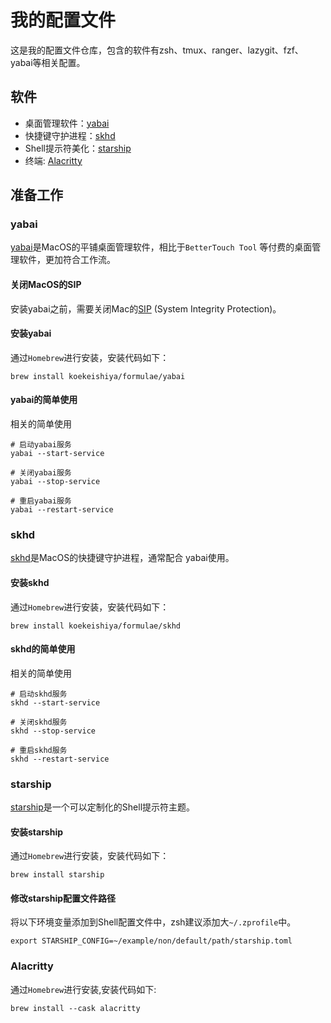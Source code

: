 # 我的配置文件

这是我的配置文件仓库，包含的软件有zsh、tmux、ranger、lazygit、fzf、yabai等相关配置。

## 软件

- 桌面管理软件：[yabai](https://github.com/koekeishiya/yabai)
- 快捷键守护进程：[skhd](https://github.com/koekeishiya/skhd)
- Shell提示符美化：[starship](https://github.com/starship/starship)
- 终端: [Alacritty](https://github.com/alacritty/alacritty)

## 准备工作

### yabai

[yabai](https://github.com/koekeishiya/yabai)是MacOS的平铺桌面管理软件，相比于`BetterTouch Tool`
等付费的桌面管理软件，更加符合工作流。

#### 关闭MacOS的SIP

安装yabai之前，需要关闭Mac的[SIP](https://github.com/koekeishiya/yabai/wiki/Disabling-System-Integrity-Protection)
(System Integrity Protection)。

#### 安装yabai

通过`Homebrew`进行安装，安装代码如下：

```shell
brew install koekeishiya/formulae/yabai
```

#### yabai的简单使用

相关的简单使用

```shell
# 启动yabai服务
yabai --start-service

# 关闭yabai服务
yabai --stop-service

# 重启yabai服务
yabai --restart-service
```

### skhd

[skhd](https://github.com/koekeishiya/skhd)是MacOS的快捷键守护进程，通常配合
yabai使用。

#### 安装skhd

通过`Homebrew`进行安装，安装代码如下：

```shell
brew install koekeishiya/formulae/skhd
```

#### skhd的简单使用

相关的简单使用

```shell
# 启动skhd服务
skhd --start-service

# 关闭skhd服务
skhd --stop-service

# 重启skhd服务
skhd --restart-service
```

### starship

[starship](https://github.com/starship/starship)是一个可以定制化的Shell提示符主题。

#### 安装starship

通过`Homebrew`进行安装，安装代码如下：

```shell
brew install starship
```

#### 修改starship配置文件路径

将以下环境变量添加到Shell配置文件中，zsh建议添加大`~/.zprofile`中。

```shell
export STARSHIP_CONFIG=~/example/non/default/path/starship.toml
```

### Alacritty

通过`Homebrew`进行安装,安装代码如下:

```shell
brew install --cask alacritty
```
